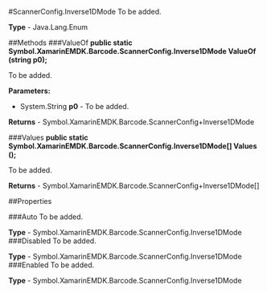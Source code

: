 #ScannerConfig.Inverse1DMode
To be added.

**Type** - Java.Lang.Enum

##Methods
###ValueOf
**public static Symbol.XamarinEMDK.Barcode.ScannerConfig.Inverse1DMode ValueOf (string p0);**

To be added.

**Parameters:** 

* System.String **p0** - To be added.

**Returns** - Symbol.XamarinEMDK.Barcode.ScannerConfig+Inverse1DMode

###Values
**public static Symbol.XamarinEMDK.Barcode.ScannerConfig.Inverse1DMode[] Values ();**

To be added.


**Returns** - Symbol.XamarinEMDK.Barcode.ScannerConfig+Inverse1DMode[]

##Properties

###Auto
To be added.

**Type** - Symbol.XamarinEMDK.Barcode.ScannerConfig.Inverse1DMode
###Disabled
To be added.

**Type** - Symbol.XamarinEMDK.Barcode.ScannerConfig.Inverse1DMode
###Enabled
To be added.

**Type** - Symbol.XamarinEMDK.Barcode.ScannerConfig.Inverse1DMode


